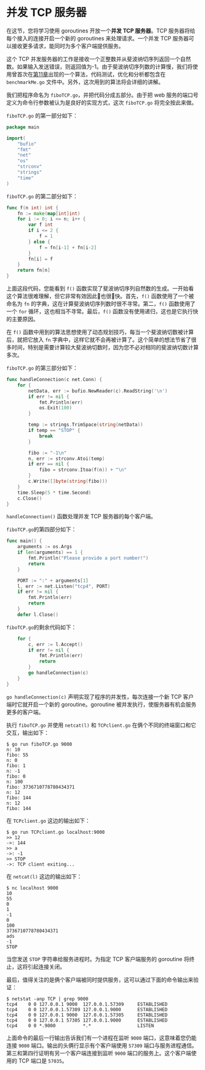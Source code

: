 # **并发 TCP 服务器**

在这节，您将学习使用 goroutines 开放一个**并发 TCP 服务器**。TCP 服务器将给每个接入的连接开启一个新的 goroutines 来处理请求。一个并发 TCP 服务器可以接收更多请求，能同时为多个客户端提供服务。

这个 TCP 并发服务器的工作是接收一个正整数并从斐波纳切序列返回一个自然数。如果输入发送错误，则返回值为-1。由于斐波纳切序列数的计算慢，我们将使用曾首次在[第11章](https://github.com/hantmac/Mastering_Go_ZH_CN/tree/master/eBook/chapter11/11.0.md)出现的一个算法，代码测试，优化和分析都包含在 `benchmarkMe.go` 文件中。另外，这次用到的算法将会详细的讲解。

我们把程序命名为 `fiboTCP.go`，并把代码分成五部分。由于把 web 服务的端口号定义为命令行参数被认为是良好的实现方式，这次 `fiboTCP.go` 将完全按此来做。

`fiboTCP.go` 的第一部分如下：

```go
package main

import(
    "bufio"
    "fmt"
    "net"
    "os"
    "strconv"
    "strings"
    "time"
)
```

`fiboTCP.go` 的第二部分如下：

```go
func f(n int) int {
    fn := make(map[int]int)
    for i := 0; i <= n; i++ {
        var f int
        if i <= 2 {
            f = 1
        } else {
            f = fn[i-1] + fn[i-2]
        }
        fn[i] = f
    }
    return fn[n]
}
```

上面这段代码，您能看到 `f()` 函数实现了斐波纳切序列自然数的生成。一开始看这个算法很难理解，但它非常有效因此也很快。首先，`f()` 函数使用了一个被命名为 `fn` 的字典，这在计算斐波纳切序列数时很不寻常。第二，`f()` 函数使用了一个 `for` 循环，这也相当不寻常。最后，`f()` 函数没有使用递归，这也是它执行快的主要原因。

在 `f()` 函数中用到的算法思想使用了动态规划技巧，每当一个斐波纳切数被计算后，就把它放入 `fn` 字典中，这样它就不会再被计算了。这个简单的想法节省了很多时间，特别是需要计算较大斐波纳切数时，因为您不必对相同的斐波纳切数计算多次。

`fiboTCP.go` 的第三部分如下：

```go
func handleConnection(c net.Conn) {
    for {
        netData, err := bufio.NewReader(c).ReadString('\n')
        if err != nil {
            fmt.Println(err)
            os.Exit(100)
        }

        temp := strings.TrimSpace(string(netData))
        if temp == "STOP" {
            break
        }

        fibo := "-1\n"
        n, err := strconv.Atoi(temp)
        if err == nil {
            fibo = strconv.Itoa(f(n)) + "\n"
        }
        c.Write([]byte(string(fibo)))
    }
    time.Sleep(5 * time.Second)
    c.Close()
}
```

`handleConnection()` 函数处理并发 TCP 服务器的每个客户端。

`fiboTCP.go`的第四部分如下：

```go
func main() {
    arguments := os.Args
    if len(arguments) == 1 {
        fmt.Println("Please provide a port number!")
        return
    }

    PORT := ":" + arguments[1]
    l, err := net.Listen("tcp4", PORT)
    if err != nil {
        fmt.Println(err)
        return
    }
    defer l.Close()
```

`fiboTCP.go`的剩余代码如下：

```go
    for {
        c, err := l.Accept()
        if err != nil {
            fmt.Println(err)
            return
        }
        go handleConnection(c)
    }
}
```

`go handleConnection(c)` 声明实现了程序的并发性，每次连接一个新 TCP 客户端时它就开启一个新的 goroutine。goroutine 被并发执行，使服务器有机会服务更多的客户端。

执行 `fiboTCP.go` 并使用 `netcat(l)` 和 `TCPclient.go` 在俩个不同的终端窗口和它交互，输出如下：

```shell
$ go run fiboTCP.go 9000
n: 10
fibo: 55
n: 0
fibo: 1
n: -1
fibo: 0
n: 100
fibo: 3736710778780434371
n: 12
fibo: 144
n: 12
fibo: 144
```

在 `TCPclient.go` 这边的输出如下：

```shell
$ go run TCPclient.go localhost:9000
>> 12
->: 144
>> a
->: -1
>> STOP
->: TCP client exiting...
```

在 `netcat(l)` 这边的输出如下：

```shell
$ nc localhost 9000
10
55
0
1
-1
0
100
3736710778780434371
ads
-1
STOP
```

当您发送 `STOP` 字符串给服务进程时。为指定 TCP 客户端服务的 goroutine 将终止，这将引起连接关闭。

最后，值得关注的是俩个客户端被同时提供服务，这可以通过下面的命令输出来验证：

```shell
$ netstat -anp TCP | grep 9000
tcp4    0 0 127.0.0.1 9000  127.0.0.1.57309     ESTABLISHED
tcp4    0 0 127.0.0.1.57309 127.0.0.1.9000      ESTABLISHED
tcp4    0 0 127.0.0.1 9000  127.0.0.1.57305     ESTABLISHED
tcp4    0 0 127.0.0.1 57305 127.0.0.1.9000      ESTABLISHED
tcp4    0 0 *.9000          *.*                 LISTEN
```

上面命令的最后一行输出告诉我们有一个进程在监听 `9000` 端口，这意味着您仍能连接 `9000` 端口。输出的头俩行显示有个客户端使用 `57309` 端口与服务进程通信。第三和第四行证明有另一个客户端连接到监听 `9000` 端口的服务上。这个客户端使用的 TCP 端口是 `57035`。
